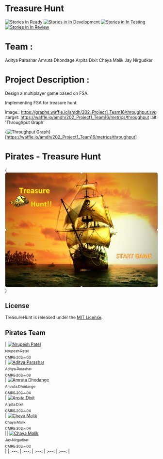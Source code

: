 # Treasure Hunt
[![Stories in Ready](https://badge.waffle.io/amdh/202_Project1_Team16.png?label=ready&title=Ready)](http://waffle.io/amdh/202_Project1_Team16)
[![Stories in In Development](https://badge.waffle.io/amdh/202_Project1_Team16.png?label=readytitle=In%20Progress)](http://waffle.io/amdh/202_Project1_Team16)
[![Stories in In Testing](https://badge.waffle.io/amdh/202_Project1_Team16.png?label=ready&title=In%20Testing)](http://waffle.io/amdh/202_Project1_Team16)
[![Stories in In Review](https://badge.waffle.io/amdh/202_Project1_Team16.png?label=ready&title=In%20Review)](http://waffle.io/amdh/202_Project1_Team16)

# Team :
Aditya Parashar
Amruta Dhondage
Arpita Dixit
Chaya Malik
Jay Nirgudkar

# Project Description :

Design a multiplayer game based on FSA.

Implementing FSA for treasure hunt.




image:: https://graphs.waffle.io/amdh/202_Project1_Team16/throughput.svg 
 :target: https://waffle.io/amdh/202_Project1_Team16/metrics/throughput 
 :alt: 'Throughput Graph'
 
 
 
 {<img alt='Throughput Graph' src='https://graphs.waffle.io/amdh/202_Project1_Team16/throughput.svg' />}[https://waffle.io/amdh/202_Project1_Team16/metrics/throughput]
 
 
# Pirates - Treasure Hunt


 {<img alt="Welcome to TreasureHunt" src="202-team16/images/HomeScreenBackground.jpg" />}

## License

TreasureHunt is released under the [MIT License](https://github.com/amdh/202_Project1_Team16/blob/master/LICENSE.md).

## Pirates Team

| [![Nrupesh Patel](https://avatars.githubusercontent.com/nrupesh29?s=100)<br /><sub>Nrupesh Patel<br />CMPE 202 - 03</sub>](https://github.com/Nrupesh29)<br /> | [![Aditya Parashar](https://avatars.githubusercontent.com/AdityaParashar93?s=100)<br /><sub>Aditya Parashar<br />CMPE 202 - 03</sub>](https://github.com/AdityaParashar93)<br /> | [![Amruta Dhodange](https://avatars.githubusercontent.com/https://github.com/amdh?s=100)<br /><sub>Amruta Dhodange<br />CMPE 202 - 04</sub>](https://github.com/amdh)<br /> | [![Arpita Dixit](https://avatars.githubusercontent.com/arpitadixit?s=100)<br /><sub>Arpita Dixit<br />CMPE 202 - 04</sub>](https://github.com/ArpitaDixit)<br />| [![Chaya Malik](https://avatars.githubusercontent.com/Chaya16?s=100)<br /><sub>Chaya Malik<br />CMPE 202 - 04</sub>](https://github.com/Chaya16)<br />|| [![Chaya Malik](https://avatars.githubusercontent.com/jnirgudkar1?s=100)<br /><sub>Jay Nirgudkar<br />CMPE 202 - 03</sub>](https://github.com/jnirgudkar1)<br />|
| :---: | :---: | :---: | :---: | :---: |
